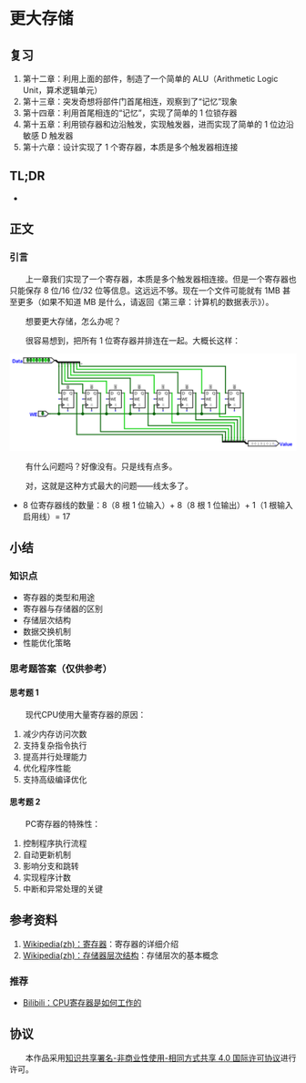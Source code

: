 # 更大存储

## 复习

1. 第十二章：利用上面的部件，制造了一个简单的 ALU（Arithmetic Logic Unit，算术逻辑单元）
2. 第十三章：突发奇想将部件门首尾相连，观察到了“记忆”现象
3. 第十四章：利用首尾相连的“记忆”，实现了简单的 1 位锁存器
4. 第十五章：利用锁存器和边沿触发，实现触发器，进而实现了简单的 1 位边沿敏感 D 触发器
5. 第十六章：设计实现了 1 个寄存器，本质是多个触发器相连接

## TL;DR

- 

## 正文

### 引言

　　上一章我们实现了一个寄存器，本质是多个触发器相连接。但是一个寄存器也只能保存 8 位/16 位/32 位等信息。这远远不够。现在一个文件可能就有 1MB 甚至更多（如果不知道 MB 是什么，请返回《第三章：计算机的数据表示》）。

　　想要更大存储，怎么办呢？

　　很容易想到，把所有 1 位寄存器并排连在一起。大概长这样：

![](https://raw.githubusercontent.com/TinySnow/GithubImageHosting/main/blog/computer-science-guide/content/1位寄存器并排.png)

　　有什么问题吗？好像没有。只是线有点多。

　　对，这就是这种方式最大的问题——线太多了。

- 8 位寄存器线的数量：8（8 根 1 位输入）+ 8（8 根 1 位输出）+ 1（1 根输入启用线）= 17

## 小结

### 知识点

- 寄存器的类型和用途
- 寄存器与存储器的区别
- 存储层次结构
- 数据交换机制
- 性能优化策略

### 思考题答案（仅供参考）

#### 思考题 1

　　现代CPU使用大量寄存器的原因：
1. 减少内存访问次数
2. 支持复杂指令执行
3. 提高并行处理能力
4. 优化程序性能
5. 支持高级编译优化

#### 思考题 2

　　PC寄存器的特殊性：
1. 控制程序执行流程
2. 自动更新机制
3. 影响分支和跳转
4. 实现程序计数
5. 中断和异常处理的关键

## 参考资料

1. [Wikipedia(zh)：寄存器](https://zh.wikipedia.org/wiki/%E5%AF%84%E5%AD%98%E5%99%A8)：寄存器的详细介绍
2. [Wikipedia(zh)：存储器层次结构](https://zh.wikipedia.org/wiki/%E8%A8%98%E6%86%B6%E9%AB%94%E9%9A%8E%E5%B1%A4)：存储层次的基本概念

### 推荐

- [Bilibili：CPU寄存器是如何工作的](https://www.bilibili.com/video/BV1Zr4y1S7gG/)

## 协议

　　本作品采用[知识共享署名-非商业性使用-相同方式共享 4.0 国际许可协议](https://creativecommons.org/licenses/by-nc-sa/4.0/deed.zh)进行许可。
